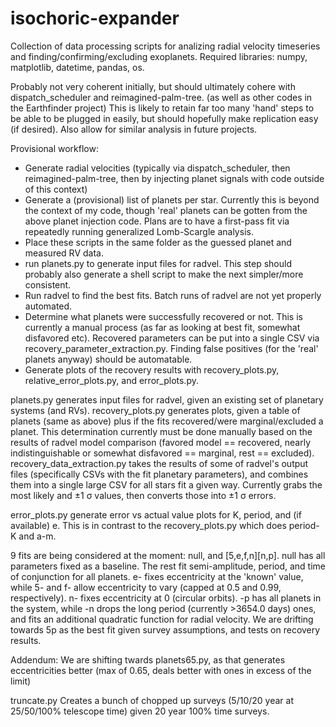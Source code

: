 # isochoric-expander
Collection of data processing scripts for analizing radial velocity timeseries and finding/confirming/excluding exoplanets. Required libraries: numpy, matplotlib, datetime, pandas, os.

Probably not very coherent initially, but should ultimately cohere with dispatch_scheduler and reimagined-palm-tree. (as well as other codes in the Earthfinder project) This is likely to retain far too many 'hand' steps to be able to be plugged in easily, but should hopefully make replication easy (if desired). Also allow for similar analysis in future projects.

Provisional workflow:
* Generate radial velocities (typically via dispatch_scheduler, then reimagined-palm-tree, then by injecting planet signals with code outside of this context)
* Generate a (provisional) list of planets per star. Currently this is beyond the context of my code, though 'real' planets can be gotten from the above planet injection code. Plans are to have a first-pass fit via repeatedly running generalized Lomb-Scargle analysis.
* Place these scripts in the same folder as the guessed planet and measured RV data.
* run planets.py to generate input files for radvel. This step should probably also generate a shell script to make the next simpler/more consistent.
* Run radvel to find the best fits. Batch runs of radvel are not yet properly automated.
* Determine what planets were successfully recovered or not. This is currently a manual process (as far as looking at best fit, somewhat disfavored etc). Recovered parameters can be put into a single CSV via recovery_parameter_extraction.py. Finding false positives (for the 'real' planets anyway) should be automatable.
* Generate plots of the recovery results with recovery_plots.py, relative_error_plots.py, and error_plots.py.

planets.py generates input files for radvel, given an existing set of planetary systems (and RVs).
recovery_plots.py generates plots, given a table of planets (same as above) plus if the fits recovered/were marginal/excluded a planet. This determination currently must be done manually based on the results of radvel model comparison (favored model == recovered, nearly indistinguishable or somewhat disfavored == marginal, rest == excluded).
recovery_data_extraction.py takes the results of some of radvel's output files (specifically CSVs with the fit planetary parameters), and combines them into a single large CSV for all stars fit a given way. Currently grabs the most likely and ±1 σ values, then converts those into ±1 σ errors.

error_plots.py generate error vs actual value plots for K, period, and (if available) e. This is in contrast to the recovery_plots.py which does period-K and a-m.

9 fits are being considered at the moment: null, and [5,e,f,n][n,p]. null has all parameters fixed as a baseline. The rest fit semi-amplitude, period, and time of conjunction for all planets. e- fixes eccentricity at the 'known' value, while 5- and f- allow eccentricity to vary (capped at 0.5 and 0.99, respectively). n- fixes eccentricity at 0 (circular orbits). -p has all planets in the system, while -n drops the long period (currently >3654.0 days) ones, and fits an additional quadratic function for radial velocity. We are drifting towards 5p as the best fit given survey assumptions, and tests on recovery results.

Addendum: We are shifting twards planets65.py, as that generates eccentricities better (max of 0.65, deals better with ones in excess of the limit)

truncate.py Creates a bunch of chopped up surveys (5/10/20 year at 25/50/100% telescope time) given 20 year 100% time surveys.
